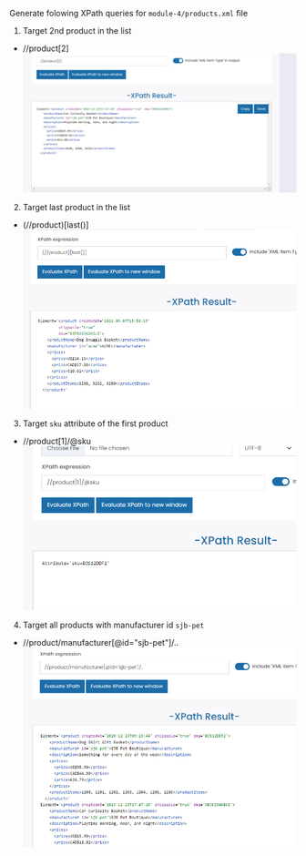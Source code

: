Generate folowing XPath queries for `module-4/products.xml` file

1. Target 2nd product in the list

- //product[2]
  ![image info](../assests/Capture.PNG)

2. Target last product in the list

- (//product)[last()]
  ![image info](../assests/que2.PNG)

3. Target `sku` attribute of the first product

- //product[1]/@sku
  ![image info](../assests/que3.PNG)

4. Target all products with manufacturer id `sjb-pet`

- //product/manufacturer[@id="sjb-pet"]/..
  ![image info](../assests/que4.PNG)